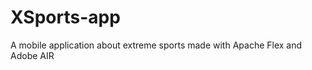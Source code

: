 XSports-app
===========

A mobile application about extreme sports made with Apache Flex and Adobe AIR
